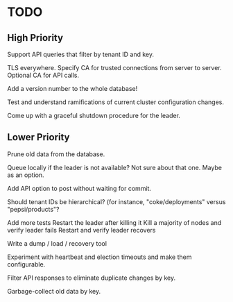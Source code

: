 # TODO

## High Priority

Support API queries that filter by tenant ID and key.

TLS everywhere.
  Specify CA for trusted connections from server to server.
  Optional CA for API calls.

Add a version number to the whole database!

Test and understand ramifications of current cluster configuration changes.

Come up with a graceful shutdown procedure for the leader.

## Lower Priority

Prune old data from the database.

Queue locally if the leader is not available? Not sure about that one. Maybe as an option.

Add API option to post without waiting for commit.

Should tenant IDs be hierarchical?
  (for instance, "coke/deployments" versus "pepsi/products"?

Add more tests
  Restart the leader after killing it
  Kill a majority of nodes and verify leader fails
  Restart and verify leader recovers

Write a dump / load / recovery tool

Experiment with heartbeat and election timeouts and make them configurable.

Filter API responses to eliminate duplicate changes by key.

Garbage-collect old data by key.
